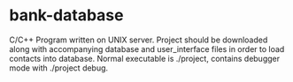 # bank-database
C/C++ Program written on UNIX server. Project should be downloaded along with accompanying database and user_interface files in order to load contacts into database. Normal executable is ./project, contains debugger mode with ./project debug.
